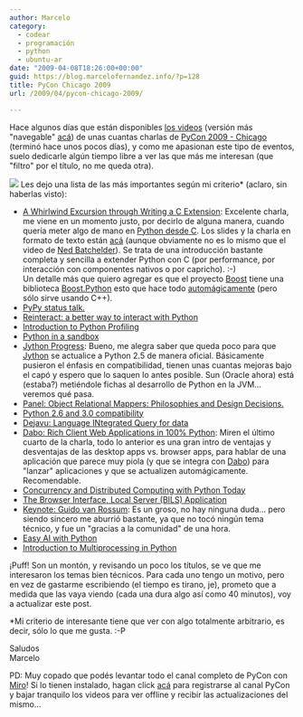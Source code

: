 ```yaml
---
author: Marcelo
category:
  - codear
  - programación
  - python
  - ubuntu-ar
date: "2009-04-08T18:26:00+00:00"
guid: https://blog.marcelofernandez.info/?p=128
title: PyCon Chicago 2009
url: /2009/04/pycon-chicago-2009/

---
```

Hace algunos días que están disponibles [los videos](http://pycon.blip.tv/) (versión más "navegable" [acá](http://pycon.blip.tv/posts?view=archive&nsfw=dc)) de unas cuantas charlas de [PyCon 2009 - Chicago](http://us.pycon.org/2009/about/) (terminó hace unos pocos días), y como me apasionan este tipo de eventos, suelo dedicarle algún tiempo libre a ver las que más me interesan (que "filtro" por el título, no me queda otra).

[![](http://1.bp.blogspot.com/_nDZ247g0qSM/SdztkYCttWI/AAAAAAAACP0/zvzoH0Gv4mg/s320/pycon2009.png)](http://us.pycon.org/2009/about/) Les dejo una lista de las más importantes según mi criterio\* (aclaro, sin haberlas visto):  

- [A Whirlwind Excursion through Writing a C Extension](http://blip.tv/file/1957417): Excelente charla, me viene en un momento justo, por decirlo de alguna manera, cuando quería meter algo de mano en [Python desde C](http://docs.python.org/extending/index.html). Los slides y la charla en formato de texto están [acá](http://nedbatchelder.com/text/whirlext.html) (aunque obviamente no es lo mismo que el video de [Ned Batchelder](http://nedbatchelder.com/site/)). Se trata de una introducción bastante completa y sencilla a extender Python con C (por performance, por interacción con componentes nativos o por capricho). :-)  
Un detalle más que quiero agregar es que el proyecto [Boost](http://www.boost.org/) tiene una biblioteca [Boost.Python](http://www.boost.org/doc/libs/1_38_0/libs/python/doc/index.html) esto que hace todo [automágicamente](http://www.boost.org/doc/libs/1_38_0/libs/python/doc/tutorial/doc/html/index.html) (pero sólo sirve usando C++).
- [PyPy status talk.](http://blip.tv/file/1957282)
- [Reinteract: a better way to interact with Python](http://blip.tv/file/1957215)
- [Introduction to Python Profiling](http://blip.tv/file/1957086)
- [Python in a sandbox](http://blip.tv/file/1956957)
- [Jython Progress](http://blip.tv/file/1952603): Bueno, me alegra saber que queda poco para que [Jython](http://www.jython.org/) se actualice a Python 2.5 de manera oficial. Básicamente pusieron el énfasis en compatibilidad, tienen unas cuantas mejoras bajo el capó y espero que lo saquen lo antes posible. Sun (Oracle ahora) está (estaba?) metiéndole fichas al desarrollo de Python en la JVM... veremos qué pasa.
- [Panel: Object Relational Mappers: Philosophies and Design Decisions.](http://blip.tv/file/1949388)
- [Python 2.6 and 3.0 compatibility](http://blip.tv/file/1949281)
- [Dejavu: Language INtegrated Query for data](http://blip.tv/file/1949237)
- [Dabo: Rich Client Web Applications in 100% Python](http://blip.tv/file/1947542): Miren el último cuarto de la charla, todo lo anterior es una gran intro de ventajas y desventajas de las desktop apps vs. browser apps, para hablar de una aplicación que parece muy piola (y que se integra con [Dabo](http://dabodev.com/)) para "lanzar" aplicaciones y que se actualizen automágicamente. Recomendable.
- [Concurrency and Distributed Computing with Python Today](http://blip.tv/file/1947511)
- [The Browser Interface, Local Server (BILS) Application](http://blip.tv/file/1947478)
- [Keynote: Guido van Rossum](http://blip.tv/file/1947431): Es un groso, no hay ninguna duda... pero siendo sincero me aburrió bastante, ya que no tocó ningún tema técnico, y fue un "gracias a la comunidad" de una hora.
- [Easy AI with Python](http://blip.tv/file/1947373)
- [Introduction to Multiprocessing in Python](http://blip.tv/file/1947354)

¡Puff! Son un montón, y revisando un poco los títulos, se ve que me interesaron los temas bien técnicos. Para cada uno tengo un motivo, pero en vez de gastarme escribiendo (el tiempo es tirano, je), prometo que a medida que las vaya viendo (cada una dura algo así como 40 minutos), voy a actualizar este post.

\*Mi criterio de interesante tiene que ver con algo totalmente arbitrario, es decir, sólo lo que me gusta. :-P

Saludos  
Marcelo

PD: Muy copado que podés levantar todo el canal completo de PyCon con [Miro](http://www.getmiro.com/)! Si lo tienen instalado, hagan click [acá](http://subscribe.getmiro.com/?url1=http://pycon.blip.tv/rss) para registrarse al canal PyCon y bajar tranquilo los videos para ver offline y recibir las actualizaciones del mismo...
